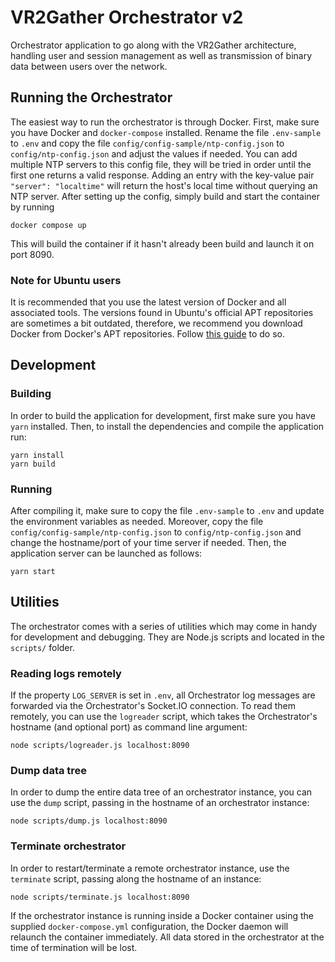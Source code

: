 # VR2Gather Orchestrator v2

Orchestrator application to go along with the VR2Gather architecture, handling
user and session management as well as transmission of binary data between
users over the network.

## Running the Orchestrator

The easiest way to run the orchestrator is through Docker. First, make sure you
have Docker and `docker-compose` installed. Rename the file `.env-sample` to
`.env` and copy the file `config/config-sample/ntp-config.json` to
`config/ntp-config.json` and adjust the values if needed. You can add multiple
NTP servers to this config file, they will be tried in order until the first
one returns a valid response. Adding an entry with the key-value pair
`"server": "localtime"` will return the host's local time without querying an
NTP server. After setting up the config, simply build and start the container
by running

    docker compose up

This will build the container if it hasn't already been build and launch it on
port 8090.

### Note for Ubuntu users

It is recommended that you use the latest version of Docker and all associated
tools. The versions found in Ubuntu's official APT repositories are sometimes a
bit outdated, therefore, we recommend you download Docker from Docker's APT
repositories. Follow [this guide](https://docs.docker.com/engine/install/ubuntu/)
to do so.

## Development

### Building

In order to build the application for development, first make sure you have
`yarn` installed. Then, to install the dependencies and compile the application
run:

    yarn install
    yarn build

### Running

After compiling it, make sure to copy the file `.env-sample` to `.env` and
update the environment variables as needed. Moreover, copy the file
`config/config-sample/ntp-config.json` to `config/ntp-config.json` and change
the hostname/port of your time server if needed. Then, the application server
can be launched as follows:

    yarn start

## Utilities

The orchestrator comes with a series of utilities which may come in handy for
development and debugging. They are Node.js scripts and located in the
`scripts/` folder.

### Reading logs remotely

If the property `LOG_SERVER` is set in `.env`, all Orchestrator log messages
are forwarded via the Orchestrator's Socket.IO connection. To read them
remotely, you can use the `logreader` script, which takes the Orchestrator's
hostname (and optional port) as command line argument:

    node scripts/logreader.js localhost:8090

### Dump data tree

In order to dump the entire data tree of an orchestrator instance, you can use
the `dump` script, passing in the hostname of an orchestrator instance:

    node scripts/dump.js localhost:8090

### Terminate orchestrator

In order to restart/terminate a remote orchestrator instance, use the
`terminate` script, passing along the hostname of an instance:

    node scripts/terminate.js localhost:8090

If the orchestrator instance is running inside a Docker container using the
supplied `docker-compose.yml` configuration, the Docker daemon will relaunch
the container immediately. All data stored in the orchestrator at the time of
termination will be lost.
